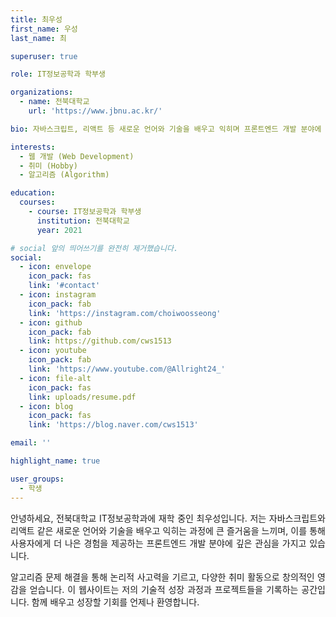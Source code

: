 ```yaml
---
title: 최우성
first_name: 우성
last_name: 최

superuser: true

role: IT정보공학과 학부생

organizations:
  - name: 전북대학교
    url: 'https://www.jbnu.ac.kr/'

bio: 자바스크립트, 리액트 등 새로운 언어와 기술을 배우고 익히며 프론트엔드 개발 분야에 깊은 관심을 가지고 있습니다.

interests:
  - 웹 개발 (Web Development)
  - 취미 (Hobby)
  - 알고리즘 (Algorithm)

education:
  courses:
    - course: IT정보공학과 학부생
      institution: 전북대학교
      year: 2021

# social 앞의 띄어쓰기를 완전히 제거했습니다.
social:
  - icon: envelope
    icon_pack: fas
    link: '#contact'
  - icon: instagram
    icon_pack: fab
    link: 'https://instagram.com/choiwoosseong'
  - icon: github
    icon_pack: fab
    link: https://github.com/cws1513
  - icon: youtube
    icon_pack: fab
    link: 'https://www.youtube.com/@Allright24_'
  - icon: file-alt
    icon_pack: fas
    link: uploads/resume.pdf
  - icon: blog
    icon_pack: fas
    link: 'https://blog.naver.com/cws1513'

email: ''

highlight_name: true

user_groups:
  - 학생
---
```


<p style="text-align: justify;">
안녕하세요, 전북대학교 IT정보공학과에 재학 중인 최우성입니다. 저는 자바스크립트와 리액트 같은 새로운 언어와 기술을 배우고 익히는 과정에 큰 즐거움을 느끼며, 이를 통해 사용자에게 더 나은 경험을 제공하는 프론트엔드 개발 분야에 깊은 관심을 가지고 있습니다.
</p>

<p style="text-align: justify;">
알고리즘 문제 해결을 통해 논리적 사고력을 기르고, 다양한 취미 활동으로 창의적인 영감을 얻습니다. 이 웹사이트는 저의 기술적 성장 과정과 프로젝트들을 기록하는 공간입니다. 함께 배우고 성장할 기회를 언제나 환영합니다.
</p>